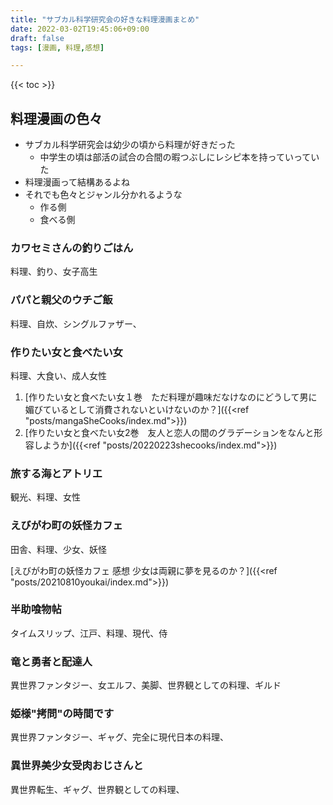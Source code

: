 ```yaml
---
title: "サブカル科学研究会の好きな料理漫画まとめ"
date: 2022-03-02T19:45:06+09:00
draft: false
tags: [漫画, 料理,感想]

---
```


{{< toc >}}

## 料理漫画の色々
- サブカル科学研究会は幼少の頃から料理が好きだった
  - 中学生の頃は部活の試合の合間の暇つぶしにレシピ本を持っていっていた
- 料理漫画って結構あるよね
- それでも色々とジャンル分かれるような
  - 作る側
  - 食べる側
### カワセミさんの釣りごはん
料理、釣り、女子高生
<div data-vc_mylinkbox_id="887691219"></div>

### パパと親父のウチご飯
料理、自炊、シングルファザー、

### 作りたい女と食べたい女
料理、大食い、成人女性
1. [作りたい女と食べたい女１巻　ただ料理が趣味だなけなのにどうして男に媚びているとして消費されないといけないのか？]({{<ref "posts/mangaSheCooks/index.md">}})
2. [作りたい女と食べたい女2巻　友人と恋人の間のグラデーションをなんと形容しようか]({{<ref "posts/20220223shecooks/index.md">}})

### 旅する海とアトリエ
観光、料理、女性

### えびがわ町の妖怪カフェ
田舎、料理、少女、妖怪

[えびがわ町の妖怪カフェ 感想 少女は両親に夢を見るのか？]({{<ref "posts/20210810youkai/index.md">}})

### 半助喰物帖
タイムスリップ、江戸、料理、現代、侍

### 竜と勇者と配達人
異世界ファンタジー、女エルフ、美脚、世界観としての料理、ギルド


### 姫様"拷問"の時間です
異世界ファンタジー、ギャグ、完全に現代日本の料理、

### 異世界美少女受肉おじさんと
異世界転生、ギャグ、世界観としての料理、